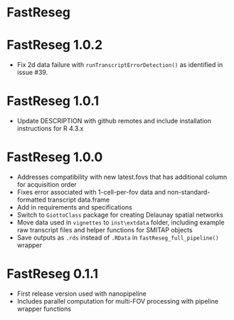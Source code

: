 # FastReseg

# FastReseg 1.0.2

* Fix 2d data failure with `runTranscriptErrorDetection()` as identified in issue #39. 

# FastReseg 1.0.1

* Update DESCRIPTION with github remotes and include installation instructions for R 4.3.x

# FastReseg 1.0.0

* Addresses compatibility with new latest.fovs that has additional column for acquisition order
* Fixes error associated with 1-cell-per-fov data and non-standard-formatted transcript data.frame
* Add in requirements and specifications
* Switch to `GiottoClass` package for creating Delaunay spatial networks  
* Move data used in `vignettes` to `inst\extdata` folder, including example raw transcript files and helper functions for SMITAP objects
* Save outputs as `.rds` instead of `.RData` in `fastReseg_full_pipeline()` wrapper

# FastReseg 0.1.1

* First release version used with nanopipeline
* Includes parallel computation for multi-FOV processing with pipeline wrapper functions
